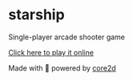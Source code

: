 # starship
Single-player arcade shooter game

[Click here to play it online](https://diogoeichert.github.io/starship)

Made with 💚 powered by [core2d](https://diogoeichert.github.io/core2d)
